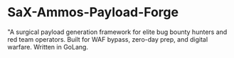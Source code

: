 # SaX-Ammos-Payload-Forge
"A surgical payload generation framework for elite bug bounty hunters and red team operators. Built for WAF bypass, zero-day prep, and digital warfare. Written in GoLang.
